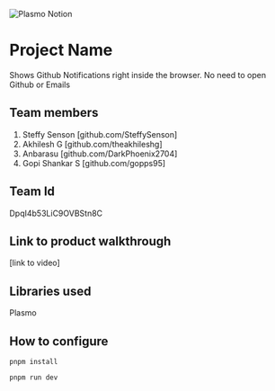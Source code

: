 ![Plasmo Notion](https://user-images.githubusercontent.com/64391274/219694678-8f1a2829-b0b2-41de-9152-4c4a4e43c2d5.png)



# Project Name
Shows Github Notifications right inside the browser. No need to open Github or Emails
## Team members
1. Steffy Senson [github.com/SteffySenson]
2. Akhilesh G [github.com/theakhileshg]
3. Anbarasu [github.com/DarkPhoenix2704]
4. Gopi Shankar S [github.com/gopps95]
## Team Id
DpqI4b53LiC9OVBStn8C
## Link to product walkthrough
[link to video]

## Libraries used
Plasmo
## How to configure
```
pnpm install
```
```
pnpm run dev
```
